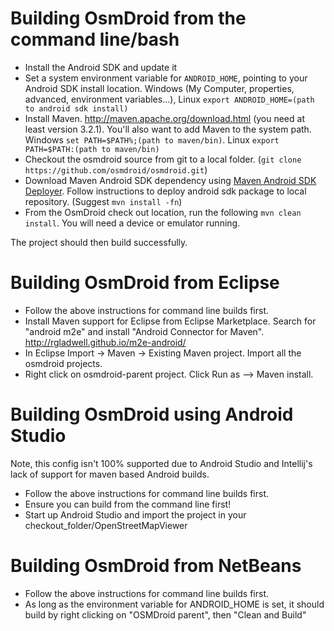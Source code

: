 # Building OsmDroid from the command line/bash
 * Install the Android SDK and update it
 * Set a system environment variable for `ANDROID_HOME`, pointing to your Android SDK install location. Windows (My Computer, properties, advanced, environment variables...), Linux `export ANDROID_HOME=(path to android sdk install)`
 * Install Maven. http://maven.apache.org/download.html (you need at least version 3.2.1). You'll also want to add Maven to the system path. Windows `set PATH=$PATH%;(path to maven/bin)`. Linux `export PATH=$PATH:(path to maven/bin)`
 * Checkout the osmdroid source from git to a local folder. (`git clone https://github.com/osmdroid/osmdroid.git`)
 * Download Maven Android SDK dependency using [Maven Android SDK Deployer](https://github.com/simpligility/maven-android-sdk-deployer).  Follow instructions to deploy android sdk package to local repository. (Suggest `mvn install -fn`)
 * From the OsmDroid check out location, run the following `mvn clean install`. You will need a device or emulator running.

The project should then build successfully.



# Building OsmDroid from Eclipse
 * Follow the above instructions for command line builds first.
 * Install Maven support for Eclipse from Eclipse Marketplace. Search for "android m2e" and install "Android Connector for Maven". http://rgladwell.github.io/m2e-android/
 * In Eclipse Import -> Maven -> Existing Maven project. Import all the osmdroid projects.
 * Right click on osmdroid-parent project. Click Run as --> Maven install.

# Building OsmDroid using Android Studio
Note, this config isn't 100% supported due to Android Studio and Intellij's lack of support for maven based Android builds.

 * Follow the above instructions for command line builds first.
 * Ensure you can build from the command line first!
 * Start up Android Studio and import the project in your checkout_folder/OpenStreetMapViewer


# Building OsmDroid from NetBeans
 * Follow the above instructions for command line builds first.
 * As long as the environment variable for ANDROID_HOME is set, it should build by right clicking on "OSMDroid parent", then "Clean and Build"

